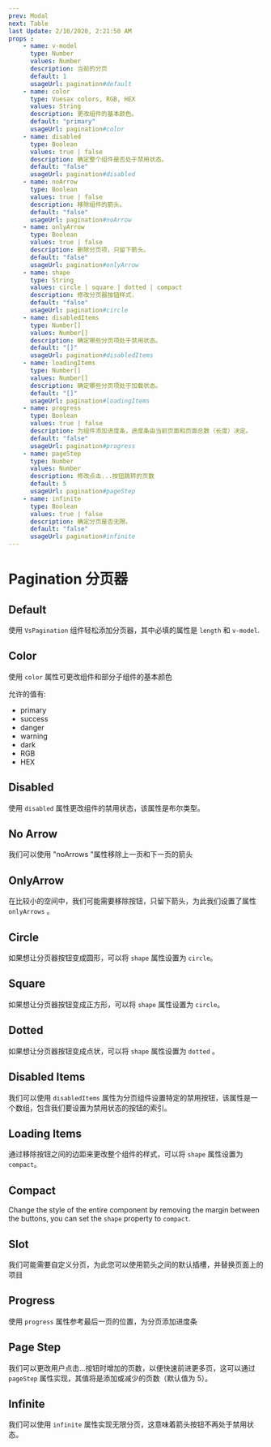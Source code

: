 ```yaml
---
prev: Modal
next: Table
last Update: 2/10/2020, 2:21:50 AM
props : 
    - name: v-model
      type: Number
      values: Number
      description: 当前的分页
      default: 1
      usageUrl: pagination#default
    - name: color
      type: Vuesax colors, RGB, HEX
      values: String
      description: 更改组件的基本颜色。
      default: "primary"
      usageUrl: pagination#color
    - name: disabled
      type: Boolean
      values: true | false
      description: 确定整个组件是否处于禁用状态。
      default: "false"
      usageUrl: pagination#disabled
    - name: noArrow
      type: Boolean
      values: true | false
      description: 移除组件的箭头。
      default: "false"
      usageUrl: pagination#noArrow
    - name: onlyArrow
      type: Boolean
      values: true | false
      description: 删除分页项，只留下箭头。
      default: "false"
      usageUrl: pagination#onlyArrow
    - name: shape
      type: String
      values: circle | square | dotted | compact
      description: 修改分页器按钮样式.
      default: "false"
      usageUrl: pagination#circle
    - name: disabledItems	
      type: Number[]
      values: Number[]
      description: 确定哪些分页项处于禁用状态。	
      default: "[]"
      usageUrl: pagination#disabledItems
    - name: loadingItems	
      type: Number[]
      values: Number[]
      description: 确定哪些分页项处于加载状态。
      default: "[]"
      usageUrl: pagination#loadingItems
    - name: progress	
      type: Boolean
      values: true | false
      description: 为组件添加进度条，进度条由当前页面和页面总数（长度）决定。
      default: "false"
      usageUrl: pagination#progress
    - name: pageStep	
      type: Number
      values: Number
      description: 修改点击...按钮跳转的页数
      default: 5
      usageUrl: pagination#pageStep
    - name: infinite	
      type: Boolean
      values: true | false
      description: 确定分页是否无限。
      default: "false"
      usageUrl: pagination#infinite
---
```


# Pagination 分页器

<card>

## Default

使用 `VsPagination` 组件轻松添加分页器，其中必填的属性是 `length` 和 `v-model`.

</card>

<card subtitle="Color">

## Color

使用 `color` 属性可更改组件和部分子组件的基本颜色

允许的值有:

- primary
- success
- danger
- warning
- dark
- RGB
- HEX

</card>

<card subtitle="Disabled">

## Disabled

使用 `disabled` 属性更改组件的禁用状态，该属性是布尔类型。

</card>

<card subtitle="NoArrow">

## No Arrow

我们可以使用 "noArrows "属性移除上一页和下一页的箭头

</card>

<card subtitle="OnlyArrow">

## OnlyArrow

在比较小的空间中，我们可能需要移除按钮，只留下箭头，为此我们设置了属性 `onlyArrows` 。

</card>

<card subtitle="Circle">

## Circle

如果想让分页器按钮变成圆形，可以将 `shape` 属性设置为 `circle`。

</card>

<card subtitle="Square">

## Square

如果想让分页器按钮变成正方形，可以将 `shape` 属性设置为 `circle`。

</card>

<card subtitle="Dotted">

## Dotted

如果想让分页器按钮变成点状，可以将 `shape` 属性设置为 `dotted` 。

</card>

<card subtitle="DisabledItems">

## Disabled Items

我们可以使用 `disabledItems` 属性为分页组件设置特定的禁用按钮，该属性是一个数组，包含我们要设置为禁用状态的按钮的索引。

</card>

<card subtitle="LoadingItems">

## Loading Items

通过移除按钮之间的边距来更改整个组件的样式，可以将 `shape` 属性设置为 `compact`。

</card>

<card subtitle="Compact">

## Compact

Change the style of the entire component by removing the margin between the buttons, you can set the `shape` property to `compact`.

</card>

<card subtitle="Slot">

## Slot

我们可能需要自定义分页，为此您可以使用箭头之间的默认插槽，并替换页面上的项目

</card>

<card subtitle="Progress">

## Progress

使用 `progress` 属性参考最后一页的位置，为分页添加进度条

</card>

<card subtitle="PageStep">

## Page Step

我们可以更改用户点击...按钮时增加的页数，以便快速前进更多页，这可以通过 `pageStep` 属性实现，其值将是添加或减少的页数（默认值为 5）。

</card>

<card subtitle="Infinite">

## Infinite

我们可以使用 `infinite` 属性实现无限分页，这意味着箭头按钮不再处于禁用状态。

</card>

<script setup>
import Api from "../../../../theme/global-components/template/API.tsx"
</script>

<Api/>
